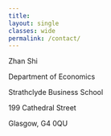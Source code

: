 ```yaml
---
title: 
layout: single
classes: wide
permalink: /contact/
---
```


Zhan Shi

Department of Economics

Strathclyde Business School

199 Cathedral Street

Glasgow, G4 0QU